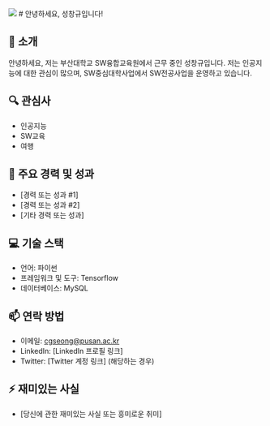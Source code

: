 <img src="https://capsule-render.vercel.app/api?type=모양&color=색상코드&height=높이&section=header&text=텍스트&fontSize=텍스트크기" />
# 안녕하세요, 성창규입니다!

## 👋 소개
안녕하세요, 저는 부산대학교 SW융합교육원에서 근무 중인 성창규입니다. 저는 인공지능에 대한 관심이 많으며, SW중심대학사업에서 SW전공사업을 운영하고 있습니다.

## 🔍 관심사
- 인공지능
- SW교육
- 여행

## 🌟 주요 경력 및 성과
- [경력 또는 성과 #1]
- [경력 또는 성과 #2]
- [기타 경력 또는 성과]

## 💻 기술 스택
- 언어: 파이썬
- 프레임워크 및 도구: Tensorflow
- 데이터베이스: MySQL

## 📫 연락 방법
- 이메일: cgseong@pusan.ac.kr
- LinkedIn: [LinkedIn 프로필 링크]
- Twitter: [Twitter 계정 링크] (해당하는 경우)

## ⚡ 재미있는 사실
- [당신에 관한 재미있는 사실 또는 흥미로운 취미]
